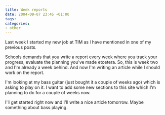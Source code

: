 ```yaml
---
title: Week reports
date: 2004-09-07 23:46 +01:00
tags:
categories:
- other
---
```

Last week I started my new job at TIM as I have mentioned in one of my previous posts.

Schools demands that you write a report every week where you track your progress, evaluate the planning you've made etcetera. So, this is week two and I'm already a week behind. And now I'm writing an article while I should work on the report.

I'm looking at my bass guitar (just bought it a couple of weeks ago) which is asking to play on it. I want to add some new sections to this site which I'm planning to do for a couple of weeks now. 

I'll get started right now and I'll write a nice article tomorrow. Maybe something about bass playing.